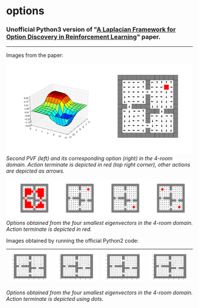 # options

### Unofficial Python3 version of "[A Laplacian Framework for Option Discovery in Reinforcement Learning](http://proceedings.mlr.press/v70/machado17a/machado17a.pdf)" paper.
----

Images from the paper:

![](images/paper1.png)
*Second PVF (left) and its corresponding option (right) in the 4-room domain. Action terminate is depicted in red (top right corner), other actions are depicted as arrows.*

![](images/paper2.png)
*Options obtained from the four smallest eigenvectors in the 4-room domain. Action terminate is depicted in red.*

Images obtained by running the official Python2 code:

![](images/python2/168_policy.png)             |  ![](images/python2/167_policy.png) | ![](images/python2/166_policy.png) | ![](images/python2/165_policy.png)
:-------------------------:|:-------------------------:|:-------:|:------:|

*Options obtained from the four smallest eigenvectors in the 4-room domain. Action terminate is depicted using dots.*
  